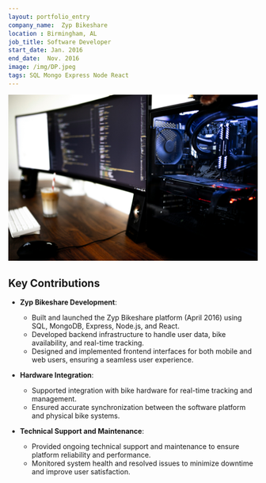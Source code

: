 ```yaml
---
layout: portfolio_entry
company_name:  Zyp Bikeshare
location : Birmingham, AL
job_title: Software Developer
start_date: Jan. 2016
end_date:  Nov. 2016
image: /img/DP.jpeg
tags: SQL Mongo Express Node React  
---
```


<img src="/assets/img/caspar-camille-rubin-7SDoly3FV_0-unsplash.jpg" alt="Portfolio Item" style="max-width: 100%; height: auto;">

## Key Contributions

- **Zyp Bikeshare Development**:
  - Built and launched the Zyp Bikeshare platform (April 2016) using SQL, MongoDB, Express, Node.js, and React.
  - Developed backend infrastructure to handle user data, bike availability, and real-time tracking.
  - Designed and implemented frontend interfaces for both mobile and web users, ensuring a seamless user experience.

- **Hardware Integration**:
  - Supported integration with bike hardware for real-time tracking and management.
  - Ensured accurate synchronization between the software platform and physical bike systems.

- **Technical Support and Maintenance**:
  - Provided ongoing technical support and maintenance to ensure platform reliability and performance.
  - Monitored system health and resolved issues to minimize downtime and improve user satisfaction.